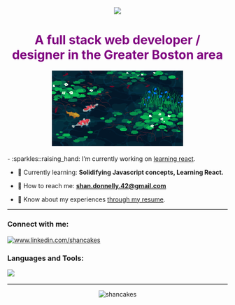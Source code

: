 <div align="center">
  
<font color="purple">
<img src="https://lh3.googleusercontent.com/pw/ADCreHdXLT2hiGHpomHSmjtmSsnTAN_tHAKSpdVaYieGxHCTfnkc9pYZG62x23eZysWO3-xPYbcSAJlJ_5qcvAUGkdFqsoAq4DtjYqum7SlX4DaLXHeuVGquPswi-zHXpGk1kKrQfUsjDMx4mWY0iYtz3yM4aE5zfwPbPxb6AcQ53AkXbpIMzdnb9O9FrxXtitx5qRPtiU-sVrMXPphbVvZyDkmrBUf_tl7lojlPDN954NAXZoS3FPwdNNJN659IQU0e5OJJ847FPaOcr6v5unPH71BgTs1B-w0dwtxrdjROLBylJXpThQj3V1r12-7vbplqwBWzxSW5V9lsbgwyKAySRfIn_Zu8K1a0rQZpaejd3elMgx3VZhNpIBDH04CZaj-JQ8b8NUI7bq8Jwm1hSplRKW-30xyptKFA5hhCY5Z4974ujJKNjXW8eN43dFWAQoTCNqMbwQMaBbRxodA1gCS7NlYlFHt_HspSYpmIKImiB6AX-7-4S7q059B8kRNPApbalAUX2ajjA4kNRL_dxcy9a21cejFQYKunw-MZrXN52r9ewCaxUfQ1bWFTCNZFrqt5-0OV5FPbczDsE7_ZAdkK0EwUbRqXxzgnFcD_2NOTmxYDYEN8dUPVdPkvG088LcTQFK_JwRO1n76oTtncV20NWm8F0-AWDvgST6eT4FOxtsCcNu_KcfRC35MalrFjG_6HWTxtkjMiXEChYG4lOF6jeZTpRQctTxADbrmxxTX8NZoira8pWKXc4ari_bv_Ftq-tUZAgBblXCyXoCa61yZqeB4XNTkN7WfNCZiLHCBwyfUd1_OVFToeeBEUBG7WRXDP8b4bdbbaHvzQQ_oY_P5ivAOBZKJvp3z8Omo2_sK1ed5bmE0YT4tNlNd6VRUfy-do-XzNAw2dMSoKWi9rQx2hCXiUfo8c-hH8wGufXzp9dIpE3GHw3lRyxL9E9T-nw490RIWd7lB18qton-LhhdUdCjep-xeIuEc=w1470-h490-s-no?authuser=0">
</font> 


# <span style="color:purple">A full stack web developer / designer in the Greater Boston area</span> 

  <img src="https://github.com/Shancakes/Shancakes/blob/main/g32K.gif" width="300">
</div>

<br>

<div class="readme">
- :sparkles::raising_hand: I’m currently working on <a href="https://react.dev/">learning react</a>.

- :purple_heart: Currently learning: **Solidifying Javascript concepts, Learning React.**

- :purple_heart: How to reach me: **shan.donnelly.42@gmail.com**

- :purple_heart: Know about my experiences <a href="https://docs.google.com/document/d/13cbRTnO6nsltqqiPtai3ci7EjvdQaYeJdd5TfAJqc8E/edit?usp=sharing">through my resume</a>.

<hr>

<h3 align="left">Connect with me:</h3>
<p align="left">
<a href="https://www.linkedin.com/in/shancakes" target="blank"><img align="center" src="https://raw.githubusercontent.com/rahuldkjain/github-profile-readme-generator/master/src/images/icons/Social/linked-in-alt.svg" alt="www.linkedin.com/shancakes" height="30" width="40" /></a>
</p>

<div align="center">
  
   <link rel="stylesheet" href="https://cdn.jsdelivr.net/gh/devicons/devicon@v2.15.1/devicon.min.css"> 
  
<h3 align="left">Languages and Tools:</h3>
   <p align="left">   <img src="https://skillicons.dev/icons?i=git,vscode,html,css,js,react,nodejs,mongodb,postman,ps,ai,figma," /> </p>
<hr>

<p><img src="https://github-readme-stats.vercel.app/api/top-langs?username=shancakes&show_icons=true&locale=en&layout=compact" alt="shancakes" /></p>
</div>
